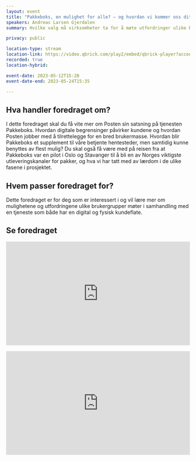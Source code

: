 ```yaml
---
layout: event
title: "Pakkeboks, en mulighet for alle? – og hvordan vi kommer oss dit"
speakers: Andreas Larsen Gjerdalen
summary: Hvilke valg må virksomheter ta for å møte utfordringer ulike brukergrupper har med både fysiske og digitale tjenester. (ny tid)

privacy: public

location-type: stream
location-link: https://video.qbrick.com/play2/embed/qbrick-player?accountId=763558&mediaId=820f32d4-6353-47f4-ab59-01c66125529f&configId=qbrick-player&pageStyling=adaptive&autoplay=false&repeat=false&sharing=true&download=false&volume
recorded: true
location-hybrid:

event-date: 2023-05-12T15:20
event-date-end: 2023-05-24T15:35

---
```

## Hva handler foredraget om?
I dette foredraget skal du få vite mer om Posten sin satsning på tjenesten Pakkeboks. Hvordan digitale begrensinger påvirker kundene og hvordan Posten jobber med å tilrettelegge for en bred brukermasse. Hvordan blir Pakkeboks et supplement til våre betjente hentesteder, men samtidig kunne benyttes av flest mulig? Du skal også få være med på reisen fra at Pakkeboks var en pilot i Oslo og Stavanger til å bli en av Norges viktigste utleveringskanaler for pakker, og hva vi har tatt med av lærdom i de ulike fasene i prosjektet.

## Hvem passer foredraget for?
Dette foredraget er for deg som er interessert i og vil lære mer om mulighetene og utfordringene ulike brukergrupper møter i samhandling med en tjeneste som både har en digital og fysisk kundeflate.

## Se foredraget

<div style="padding:56.25% 0 0 0;position:relative;"><iframe src="https://player.vimeo.com/video/831925759?h=34ef7a4895&amp;badge=0&amp;autopause=0&amp;player_id=0&amp;app_id=58479" frameborder="0" allow="autoplay; fullscreen; picture-in-picture" allowfullscreen style="position:absolute;top:0;left:0;width:100%;height:100%;" title="Pakkeboks, en mulighet for alle? &amp;ndash; og hvordan vi kommer oss dit med Andreas Larsen Gjerdalen"></iframe></div><script src="https://player.vimeo.com/api/player.js"></script>

<br/>
<div style="padding:56.25% 0 0 0;position:relative;"><iframe src="https://player.vimeo.com/video/831922005?h=c434356c30&amp;badge=0&amp;autopause=0&amp;player_id=0&amp;app_id=58479" frameborder="0" allow="autoplay; fullscreen; picture-in-picture" allowfullscreen style="position:absolute;top:0;left:0;width:100%;height:100%;" title="Pakkeboks, en mulighet for alle? &amp;ndash; og hvordan vi kommer oss dit med Andreas Larsen Gjerdalen - tolket"></iframe></div><script src="https://player.vimeo.com/api/player.js"></script>